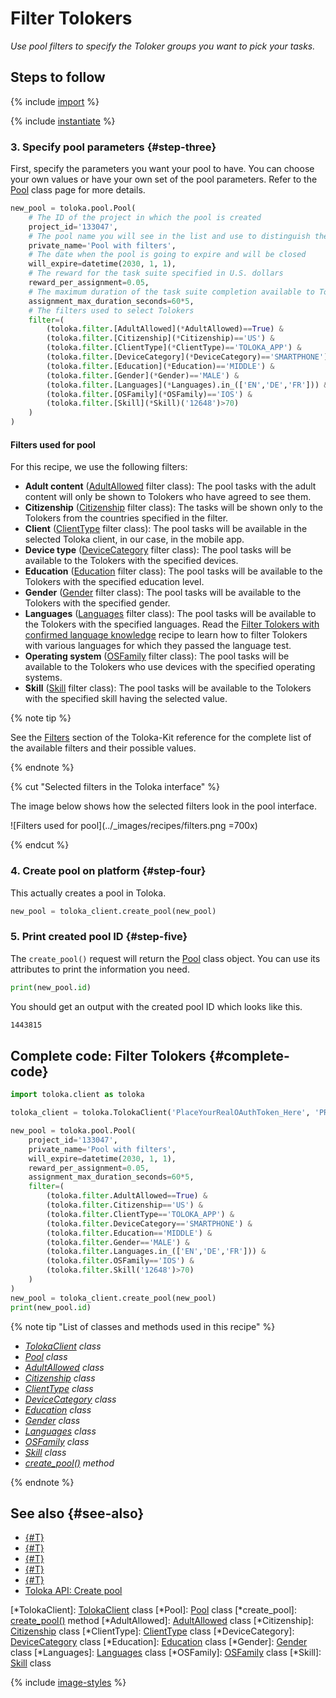 # Filter Tolokers

_Use pool filters to specify the Toloker groups you want to pick your tasks._

## Steps to follow

{% include [import](../_includes/recipes/import.md) %}

{% include [instantiate](../_includes/recipes/instantiate.md) %}

### 3. Specify pool parameters {#step-three}

First, specify the parameters you want your pool to have. You can choose your own values or have your own set of the pool parameters. Refer to the [Pool](../reference/toloka.client.pool.Pool.md) class page for more details.

```python
new_pool = toloka.pool.Pool(
    # The ID of the project in which the pool is created
    project_id='133047',
    # The pool name you will see in the list and use to distinguish the pool from other ones
    private_name='Pool with filters',
    # The date when the pool is going to expire and will be closed
    will_expire=datetime(2030, 1, 1),
    # The reward for the task suite specified in U.S. dollars
    reward_per_assignment=0.05,
    # The maximum duration of the task suite completion available to Tolokers
    assignment_max_duration_seconds=60*5,
    # The filters used to select Tolokers
    filter=(
        (toloka.filter.[AdultAllowed](*AdultAllowed)==True) &
        (toloka.filter.[Citizenship](*Citizenship)=='US') &
        (toloka.filter.[ClientType](*ClientType)=='TOLOKA_APP') &
        (toloka.filter.[DeviceCategory](*DeviceCategory)=='SMARTPHONE') &
        (toloka.filter.[Education](*Education)=='MIDDLE') &
        (toloka.filter.[Gender](*Gender)=='MALE') &
        (toloka.filter.[Languages](*Languages).in_(['EN','DE','FR'])) &
        (toloka.filter.[OSFamily](*OSFamily)=='IOS') &
        (toloka.filter.[Skill](*Skill)('12648')>70)
    )
)
```

#### Filters used for pool

For this recipe, we use the following filters:

- **Adult content** ([AdultAllowed](../reference/toloka.client.filter.AdultAllowed.md) filter class): The pool tasks with the adult content will only be shown to Tolokers who have agreed to see them.
- **Citizenship** ([Citizenship](../reference/toloka.client.filter.Citizenship.md) filter class): The tasks will be shown only to the Tolokers from the countries specified in the filter.
- **Client** ([ClientType](../reference/toloka.client.filter.ClientType.md) filter class): The pool tasks will be available in the selected Toloka client, in our case, in the mobile app.
- **Device type** ([DeviceCategory](../reference/toloka.client.filter.DeviceCategory.md) filter class): The pool tasks will be available to the Tolokers with the specified devices.
- **Education** ([Education](../reference/toloka.client.filter.Education.md) filter class): The pool tasks will be available to the Tolokers with the specified education level.
- **Gender** ([Gender](../reference/toloka.client.filter.Gender.md) filter class): The pool tasks will be available to the Tolokers with the specified gender.
- **Languages** ([Languages](../reference/toloka.client.filter.Languages.md) filter class): The pool tasks will be available to the Tolokers with the specified languages. Read the [Filter Tolokers with confirmed language knowledge](filter-tolokers-languages.md) recipe to learn how to filter Tolokers with various languages for which they passed the language test.
- **Operating system** ([OSFamily](../reference/toloka.client.filter.OSFamily.md) filter class): The pool tasks will be available to the Tolokers who use devices with the specified operating systems.
- **Skill** ([Skill](../reference/toloka.client.filter.Skill.md) filter class): The pool tasks will be available to the Tolokers with the specified skill having the selected value.

{% note tip %}

See the [Filters](../reference/toloka.client.filter.AdultAllowed.md) section of the Toloka-Kit reference for the complete list of the available filters and their possible values.

{% endnote %}

{% cut "Selected filters in the Toloka interface" %}

The image below shows how the selected filters look in the pool interface.

![Filters used for pool](../_images/recipes/filters.png =700x)

{% endcut %}

### 4. Create pool on platform {#step-four}

This actually creates a pool in Toloka.

```python
new_pool = toloka_client.create_pool(new_pool)
```

### 5. Print created pool ID {#step-five}

The `create_pool()` request will return the [Pool](../reference/toloka.client.pool.Pool.md) class object. You can use its attributes to print the information you need.

```python
print(new_pool.id)
```

You should get an output with the created pool ID which looks like this.

```bash
1443815
```

## Complete code: Filter Tolokers {#complete-code}

```python
import toloka.client as toloka

toloka_client = toloka.TolokaClient('PlaceYourRealOAuthToken_Here', 'PRODUCTION')

new_pool = toloka.pool.Pool(
    project_id='133047',
    private_name='Pool with filters',
    will_expire=datetime(2030, 1, 1),
    reward_per_assignment=0.05,
    assignment_max_duration_seconds=60*5,
    filter=(
        (toloka.filter.AdultAllowed==True) &
        (toloka.filter.Citizenship=='US') &
        (toloka.filter.ClientType=='TOLOKA_APP') &
        (toloka.filter.DeviceCategory=='SMARTPHONE') &
        (toloka.filter.Education=='MIDDLE') &
        (toloka.filter.Gender=='MALE') &
        (toloka.filter.Languages.in_(['EN','DE','FR'])) &
        (toloka.filter.OSFamily=='IOS') &
        (toloka.filter.Skill('12648')>70)
    )
)
new_pool = toloka_client.create_pool(new_pool)
print(new_pool.id)
```

{% note tip "List of classes and methods used in this recipe" %}

- _[TolokaClient](../reference/toloka.client.TolokaClient.md) class_
- _[Pool](../reference/toloka.client.pool.Pool.md) class_
- _[AdultAllowed](../reference/toloka.client.filter.AdultAllowed.md) class_
- _[Citizenship](../reference/toloka.client.filter.Citizenship.md) class_
- _[ClientType](../reference/toloka.client.filter.ClientType.md) class_
- _[DeviceCategory](../reference/toloka.client.filter.DeviceCategory.md) class_
- _[Education](../reference/toloka.client.filter.Education.md) class_
- _[Gender](../reference/toloka.client.filter.Gender.md) class_
- _[Languages](../reference/toloka.client.filter.Languages.md) class_
- _[OSFamily](../reference/toloka.client.filter.OSFamily.md) class_
- _[Skill](../reference/toloka.client.filter.Skill.md) class_
- _[create_pool()](../reference/toloka.client.TolokaClient.create_pool.md) method_

{% endnote %}

## See also {#see-also}

- [{#T}](../../guide/concepts/overview.md)
- [{#T}](learn-basics.md)
- [{#T}](use-cases.md)
- [{#T}](../../guide/concepts/filters.md)
- [{#T}](filter-tolokers-languages.md)
- [Toloka API: Create pool](https://toloka.ai/docs/api/api-reference/#post-/pools)

[*TolokaClient]: [TolokaClient](../reference/toloka.client.TolokaClient.md) class
[*Pool]: [Pool](../reference/toloka.client.pool.Pool.md) class
[*create_pool]: [create_pool()](../reference/toloka.client.TolokaClient.create_pool.md) method
[*AdultAllowed]: [AdultAllowed](../reference/toloka.client.filter.AdultAllowed.md) class
[*Citizenship]: [Citizenship](../reference/toloka.client.filter.Citizenship.md) class
[*ClientType]: [ClientType](../reference/toloka.client.filter.ClientType.md) class
[*DeviceCategory]: [DeviceCategory](../reference/toloka.client.filter.DeviceCategory.md) class
[*Education]: [Education](../reference/toloka.client.filter.Education.md) class
[*Gender]: [Gender](../reference/toloka.client.filter.Gender.md) class
[*Languages]: [Languages](../reference/toloka.client.filter.Languages.md) class
[*OSFamily]: [OSFamily](../reference/toloka.client.filter.OSFamily.md) class
[*Skill]: [Skill](../reference/toloka.client.filter.Skill.md) class

{% include [image-styles](../../../_includes/image-styles-internal.md) %}